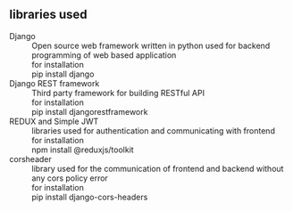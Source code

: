 ## libraries used
<dl>
<dt> Django </dt>
<dd>Open source web framework written in python used for backend programming of web based application
<br>
for installation
<br> pip install django </dd>

<dt>Django REST framework </dt>
<dd> Third party framework for building RESTful API
<br>
for installation
<br> pip install djangorestframework </dd>

<dt>REDUX and Simple JWT </dt>
<dd> libraries used for authentication and communicating with frontend
<br>
for installation
<br>
npm install @reduxjs/toolkit
 </dd>

<dt> corsheader </dt>
<dd>library used for the communication of frontend and backend without any cors policy error<br>
for installation
<br>
pip install django-cors-headers
</dd>

 </dt>